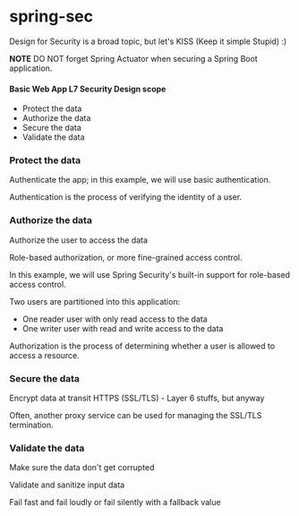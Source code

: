 # spring-sec

Design for Security is a broad topic, but let's KISS (Keep it simple Stupid) :)

**NOTE** DO NOT forget Spring Actuator when securing a Spring Boot application.

#### Basic Web App L7 Security Design scope

* Protect the data
* Authorize the data
* Secure the data
* Validate the data

### Protect the data

Authenticate the app; in this example, we will use basic authentication.

Authentication is the process of verifying the identity of a user.

### Authorize the data

Authorize the user to access the data

Role-based authorization, or more fine-grained access control.

In this example, we will use Spring Security's built-in support for role-based access control.

Two users are partitioned into this application:

* One reader user with only read access to the data
* One writer user with read and write access to the data

Authorization is the process of determining whether a user is allowed to access a resource.

### Secure the data

Encrypt data at transit HTTPS (SSL/TLS) - Layer 6 stuffs, but anyway

Often, another proxy service can be used for managing the SSL/TLS termination.

### Validate the data

Make sure the data don't get corrupted

Validate and sanitize input data

Fail fast and fail loudly or fail silently with a fallback value